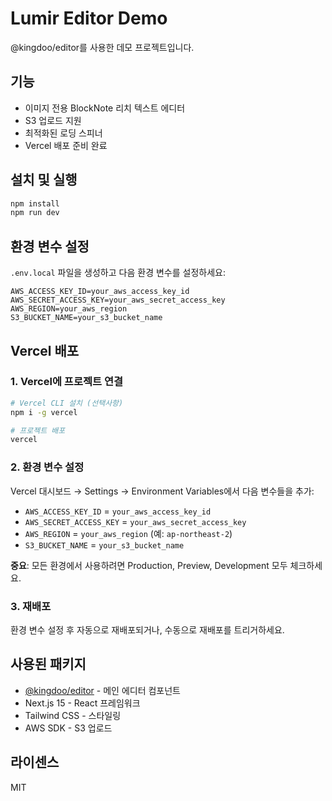 # Lumir Editor Demo

@kingdoo/editor를 사용한 데모 프로젝트입니다.

## 기능

- 이미지 전용 BlockNote 리치 텍스트 에디터
- S3 업로드 지원
- 최적화된 로딩 스피너
- Vercel 배포 준비 완료

## 설치 및 실행

```bash
npm install
npm run dev
```

## 환경 변수 설정

`.env.local` 파일을 생성하고 다음 환경 변수를 설정하세요:

```env
AWS_ACCESS_KEY_ID=your_aws_access_key_id
AWS_SECRET_ACCESS_KEY=your_aws_secret_access_key
AWS_REGION=your_aws_region
S3_BUCKET_NAME=your_s3_bucket_name
```

## Vercel 배포

### 1. Vercel에 프로젝트 연결

```bash
# Vercel CLI 설치 (선택사항)
npm i -g vercel

# 프로젝트 배포
vercel
```

### 2. 환경 변수 설정

Vercel 대시보드 → Settings → Environment Variables에서 다음 변수들을 추가:

- `AWS_ACCESS_KEY_ID` = `your_aws_access_key_id`
- `AWS_SECRET_ACCESS_KEY` = `your_aws_secret_access_key`
- `AWS_REGION` = `your_aws_region` (예: `ap-northeast-2`)
- `S3_BUCKET_NAME` = `your_s3_bucket_name`

**중요**: 모든 환경에서 사용하려면 Production, Preview, Development 모두 체크하세요.

### 3. 재배포

환경 변수 설정 후 자동으로 재배포되거나, 수동으로 재배포를 트리거하세요.

## 사용된 패키지

- [@kingdoo/editor](https://www.npmjs.com/package/@kingdoo/editor) - 메인 에디터 컴포넌트
- Next.js 15 - React 프레임워크
- Tailwind CSS - 스타일링
- AWS SDK - S3 업로드

## 라이센스

MIT
